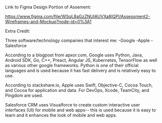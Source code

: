 Link to Figma Design Portion of Assement: 

https://www.figma.com/file/WSqL8aGzZNUlAUVXa8lQPl/Assessment2-Wireframes-and-Mockup?node-id=0%3A1

Extra Credit: 

Three software/technology companies that interest me:
-Google
-Apple
-Salesforce

According to a blogpost from apxor.com, Google uses Python, Java, Android SDK, Go, C++, Preact, Angular JS, Kubernetes, TensorFlow as well as various other google frameworks. Python is one of their official languages and is used because it has fast delivery and is relatively easy to use.

According to stackshare.io, Apple uses Swift, Objective-C, Cocoa Touch, and Cocoa for application and data. For DevOps, Xcode, TeamCity, and Pingdom are used.

Salesforce CRM uses Visualforce to create custom interactive user interfaces (UI) for mobile and web apps-- this is used because it is easy to learn and it enhances the look of mobile and web apps. 